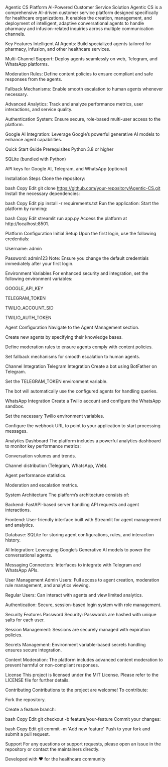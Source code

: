Agentic CS Platform
AI-Powered Customer Service Solution
Agentic CS is a comprehensive AI-driven customer service platform designed specifically for healthcare organizations. It enables the creation, management, and deployment of intelligent, adaptive conversational agents to handle pharmacy and infusion-related inquiries across multiple communication channels.

Key Features
Intelligent AI Agents: Build specialized agents tailored for pharmacy, infusion, and other healthcare services.

Multi-Channel Support: Deploy agents seamlessly on web, Telegram, and WhatsApp platforms.

Moderation Rules: Define content policies to ensure compliant and safe responses from the agents.

Fallback Mechanisms: Enable smooth escalation to human agents whenever necessary.

Advanced Analytics: Track and analyze performance metrics, user interactions, and service quality.

Authentication System: Ensure secure, role-based multi-user access to the platform.

Google AI Integration: Leverage Google’s powerful generative AI models to enhance agent capabilities.

Quick Start Guide
Prerequisites
Python 3.8 or higher

SQLite (bundled with Python)

API keys for Google AI, Telegram, and WhatsApp (optional)

Installation Steps
Clone the repository:

bash
Copy
Edit
git clone https://github.com/your-repository/Agentic-CS.git
Install the necessary dependencies:

bash
Copy
Edit
pip install -r requirements.txt
Run the application: Start the platform by running:

bash
Copy
Edit
streamlit run app.py
Access the platform at http://localhost:8501.

Platform Configuration
Initial Setup
Upon the first login, use the following credentials:

Username: admin

Password: admin123
Note: Ensure you change the default credentials immediately after your first login.

Environment Variables
For enhanced security and integration, set the following environment variables:

GOOGLE_API_KEY

TELEGRAM_TOKEN

TWILIO_ACCOUNT_SID

TWILIO_AUTH_TOKEN

Agent Configuration
Navigate to the Agent Management section.

Create new agents by specifying their knowledge bases.

Define moderation rules to ensure agents comply with content policies.

Set fallback mechanisms for smooth escalation to human agents.

Channel Integration
Telegram Integration
Create a bot using BotFather on Telegram.

Set the TELEGRAM_TOKEN environment variable.

The bot will automatically use the configured agents for handling queries.

WhatsApp Integration
Create a Twilio account and configure the WhatsApp sandbox.

Set the necessary Twilio environment variables.

Configure the webhook URL to point to your application to start processing messages.

Analytics Dashboard
The platform includes a powerful analytics dashboard to monitor key performance metrics:

Conversation volumes and trends.

Channel distribution (Telegram, WhatsApp, Web).

Agent performance statistics.

Moderation and escalation metrics.

System Architecture
The platform’s architecture consists of:

Backend: FastAPI-based server handling API requests and agent interactions.

Frontend: User-friendly interface built with Streamlit for agent management and analytics.

Database: SQLite for storing agent configurations, rules, and interaction history.

AI Integration: Leveraging Google’s Generative AI models to power the conversational agents.

Messaging Connectors: Interfaces to integrate with Telegram and WhatsApp APIs.

User Management
Admin Users: Full access to agent creation, moderation rule management, and analytics viewing.

Regular Users: Can interact with agents and view limited analytics.

Authentication: Secure, session-based login system with role management.

Security Features
Password Security: Passwords are hashed with unique salts for each user.

Session Management: Sessions are securely managed with expiration policies.

Secrets Management: Environment variable-based secrets handling ensures secure integration.

Content Moderation: The platform includes advanced content moderation to prevent harmful or non-compliant responses.

License
This project is licensed under the MIT License. Please refer to the LICENSE file for further details.

Contributing
Contributions to the project are welcome! To contribute:

Fork the repository.

Create a feature branch:

bash
Copy
Edit
git checkout -b feature/your-feature
Commit your changes:

bash
Copy
Edit
git commit -m 'Add new feature'
Push to your fork and submit a pull request.

Support
For any questions or support requests, please open an issue in the repository or contact the maintainers directly.

Developed with ❤️ for the healthcare community










